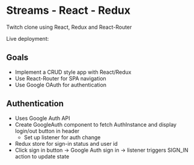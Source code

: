 # Streams - React - Redux

Twitch clone using React, Redux and React-Router

Live deployment: 

## Goals

- Implement a CRUD style app with React/Redux
- Use React-Router for SPA navigation
- Use Google OAuth for authentication



## Authentication

- Uses Google Auth API
- Create GoogleAuth component to fetch AuthInstance and display login/out button in header
  - Set up listener for auth change 
- Redux store for sign-in status and user id
- Click sign in button -> Google Auth sign in -> listener triggers SIGN_IN action to update state